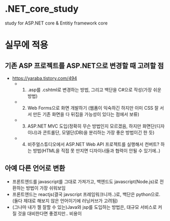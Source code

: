 # .NET_core_study
study for ASP.NET core &amp; Entitiy framework core

# 실무에 적용

## 기존 ASP 프로젝트를 ASP.NET으로 변경할 때 고려할 점
- https://yaraba.tistory.com/494
  - 1. .asp를 .cshtml로 변경하는 방법, 그리고 백단을 C#으로 작성(가장 쉬운 방법)
  - 2. Web Forms으로 화면 개발하기 (웹폼이 익숙하긴 하지만 이미 CSS 잘 서서 만든 기존 화면을 다 뒤집을 가능성이 있다는 점에서 보류)
  - 3. ASP.NET MVC 도입(정확히 무슨 방법인지 모르겠음, 하지만 화면단(디자이너)과 콘트롤단, 모델단(DB)을 분리하는 가장 좋은 방법이긴 한 듯)
  - 4. 비주얼스튜디오에서 ASP.NET Web API 프로젝트를 실행해서 컨버트? 하는 방법(HTML을 직접 못 만지면 디자이너들과 협력이 안될 수 있기에..)
  
## 아예 다른 언어로 변환
- 프론트엔드를 javascript를 그대로 가져가고, 백엔드도 javascript(Node.js)로 전환하는 방법이 가장 쉬워보임
- 프론트엔드는 reactjs(결국 javscript 프레임워크니까..)로, 백단은 python으로.(둘다 제대로 해보지 않은 언어이기에 러닝커브가 고려됨)
- (그나마 내가 젤 잘할 수 있는)Java와 jsp를 도입하는 방법은, 대규모 서비스로 커질 것을 대비한다면 좋겠지만.. 비용이  
